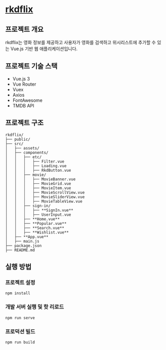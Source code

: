 # [rkdflix](https://rkdbq.github.io/rkdflix/)

## 프로젝트 개요
rkdflix는 영화 정보를 제공하고 사용자가 영화를 검색하고 위시리스트에 추가할 수 있는 Vue.js 기반 웹 애플리케이션입니다.

## 프로젝트 기술 스택
- Vue.js 3
- Vue Router
- Vuex
- Axios
- FontAwesome
- TMDB API

## 프로젝트 구조
```
rkdflix/
├── public/
├── src/
│   ├── assets/
│   ├── components/
│   │   ├── etc/
│   │   │   ├── Filter.vue
│   │   │   ├── Loading.vue
│   │   │   ├── RkdButton.vue
│   │   ├── movie/
│   │   │   ├── MovieBanner.vue
│   │   │   ├── MovieGrid.vue
│   │   │   ├── MovieItem.vue
│   │   │   ├── MovieScrollView.vue
│   │   │   ├── MovieSliderView.vue
│   │   │   ├── MovieTableView.vue
│   │   ├── sign-in/
│   │   │   ├── **SignIn.vue**
│   │   │   ├── UserInput.vue
│   │   ├── **Home.vue**
│   │   ├── **Popular.vue**
│   │   ├── **Search.vue**
│   │   ├── **Wishlist.vue**
│   ├── **App.vue**
│   ├── main.js
├── package.json
├── README.md
```

## 실행 방법

### 프로젝트 설정
```
npm install
```

### 개발 서버 실행 및 핫 리로드
```
npm run serve
```

### 프로덕션 빌드
```
npm run build
```
